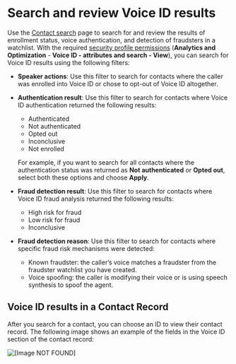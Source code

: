 # Search and review Voice ID results<a name="voiceid-ctr-fields"></a>

Use the [Contact search](contact-search.md) page to search for and review the results of enrollment status, voice authentication, and detection of fraudsters in a watchlist\. With the required [ security profile permissions](contact-search.md#required-permissions-search-contacts) \(**Analytics and Optimization** \- **Voice ID \- attributes and search \- View**\), you can search for Voice ID results using the following filters:
+ **Speaker actions**: Use this filter to search for contacts where the caller was enrolled into Voice ID or chose to opt\-out of Voice ID altogether\.
+ **Authentication result**: Use this filter to search for contacts where Voice ID authentication returned the following results: 
  + Authenticated
  + Not authenticated
  + Opted out
  + Inconclusive
  + Not enrolled

  For example, if you want to search for all contacts where the authentication status was returned as **Not authenticated** or **Opted out**, select both these options and choose **Apply**\.
+ **Fraud detection result**: Use this filter to search for contacts where Voice ID fraud analysis returned the following results: 
  + High risk for fraud
  + Low risk for fraud
  + Inconclusive
+ **Fraud detection reason**: Use this filter to search for contacts where specific fraud risk mechanisms were detected:
  + Known fraudster: the caller’s voice matches a fraudster from the fraudster watchlist you have created\.
  + Voice spoofing: the caller is modifying their voice or is using speech synthesis to spoof the agent\.

## Voice ID results in a Contact Record<a name="voiceid-ctr"></a>

After you search for a contact, you can choose an ID to view their contact record\. The following image shows an example of the fields in the Voice ID section of the contact record: 

![\[Image NOT FOUND\]](http://docs.aws.amazon.com/connect/latest/adminguide/images/voiceid-ctr-nospoofing.png)